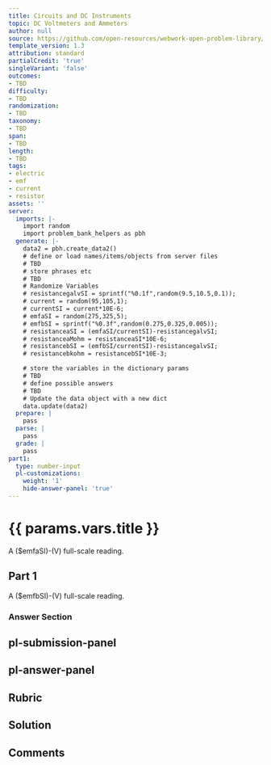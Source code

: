```yaml
---
title: Circuits and DC Instruments
topic: DC Voltmeters and Ammeters
author: null
source: https://github.com/open-resources/webwork-open-problem-library/tree/master/Contrib/BrockPhysics/College_Physics_Urone/21.Circuits_and_DC_Instruments/21-04.DC_Voltmeters_and_Ammeters/NU_U17_21_04_007.pg
template_version: 1.3
attribution: standard
partialCredit: 'true'
singleVariant: 'false'
outcomes:
- TBD
difficulty:
- TBD
randomization:
- TBD
taxonomy:
- TBD
span:
- TBD
length:
- TBD
tags:
- electric
- emf
- current
- resistor
assets: ''
server:
  imports: |-
    import random
    import problem_bank_helpers as pbh
  generate: |-
    data2 = pbh.create_data2()
    # define or load names/items/objects from server files
    # TBD
    # store phrases etc
    # TBD
    # Randomize Variables
    # resistancegalvSI = sprintf("%0.1f",random(9.5,10.5,0.1));
    # current = random(95,105,1);
    # currentSI = current*10E-6;
    # emfaSI = random(275,325,5);
    # emfbSI = sprintf("%0.3f",random(0.275,0.325,0.005));
    # resistanceaSI = (emfaSI/currentSI)-resistancegalvSI;
    # resistanceaMohm = resistanceaSI*10E-6;
    # resistancebSI = (emfbSI/currentSI)-resistancegalvSI;
    # resistancebkohm = resistancebSI*10E-3;

    # store the variables in the dictionary params
    # TBD
    # define possible answers
    # TBD
    # Update the data object with a new dict
    data.update(data2)
  prepare: |
    pass
  parse: |
    pass
  grade: |
    pass
part1:
  type: number-input
  pl-customizations:
    weight: '1'
    hide-answer-panel: 'true'
---
```


# {{ params.vars.title }} 


A ($emfaSI)-(V) full-scale reading.

## Part 1 
A ($emfbSI)-(V) full-scale reading. 


 ### Answer Section


## pl-submission-panel 


## pl-answer-panel 


## Rubric 


## Solution 


## Comments 



